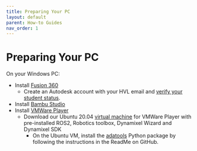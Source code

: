 ```yaml
---
title: Preparing Your PC
layout: default
parent: How-to Guides
nav_order: 1
---
```


# Preparing Your PC
On your Windows PC:
- Install [Fusion 360]
    - Create an Autodesk account with your HVL email and [verify your student status](https://www.autodesk.com/support/technical/article/caas/sfdcarticles/sfdcarticles/How-to-verify-your-student-eligibility.html).
- Install [Bambu Studio]
- Install [VMWare Player]
    - Download our Ubuntu 20.04 [virtual machine] for VMWare Player with pre-installed ROS2, Robotics toolbox, Dynamixel Wizard and Dynamixel SDK
        - On the Ubuntu VM, install the [adatools] Python package by following the instructions in the ReadMe on GitHub.





[Fusion 360]: https://www.autodesk.com/education/edu-software/overview?sorting=featured&filters=individual#card-f360
[Bambu Studio]: https://bambulab.com/en/download/studio
[VMWare Player]: https://customerconnect.vmware.com/en/downloads/details?downloadGroup=WKST-PLAYER-1625&productId=1039&rPId=98562
[virtual machine]: https://filesender.sikt.no/?s=download&token=b38ddcec-e3c8-4ef5-b39c-eee5df85b0e7
[adatools]: https://github.com/frdedynamics/adatools
